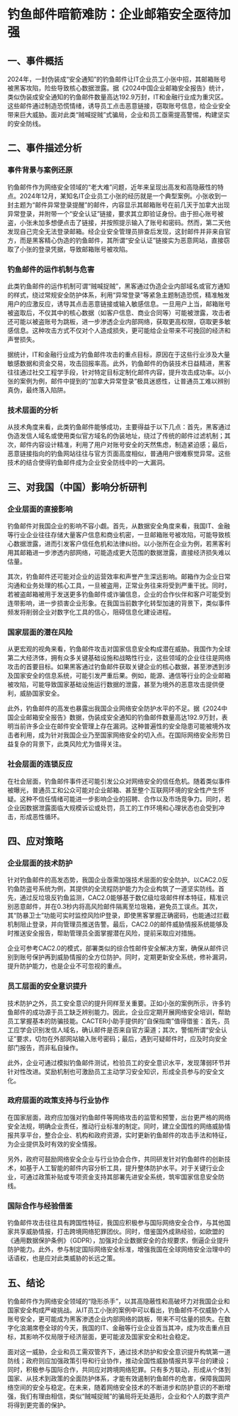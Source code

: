 # 钓鱼邮件暗箭难防：企业邮箱安全亟待加强

## 一、事件概括

2024年，一封伪装成“安全通知”的钓鱼邮件让IT企业员工小张中招，其邮箱账号被黑客攻陷，险些导致核心数据泄露。据《2024中国企业邮箱安全报告》统计，类似伪装成安全通知的钓鱼邮件数量高达192.9万封，IT和金融行业成为重灾区。这些邮件通过制造恐慌情绪，诱导员工点击恶意链接，窃取账号信息，给企业安全带来巨大威胁。面对此类“贼喊捉贼”式骗局，企业和员工亟需提高警惕，构建坚实的安全防线。

## 二、事件描述分析

### 事件背景与案例还原

钓鱼邮件作为网络安全领域的“老大难”问题，近年来呈现出高发和高隐蔽性的特点。2024年12月，某知名IT企业员工小张的经历就是一个典型案例。小张收到一封主题为“邮件异常登录提醒”的邮件，内容显示其邮箱账号在前几天于加拿大出现异常登录，并附带一个“安全认证”链接，要求其立即验证身份。由于担心账号被盗，小张未加多想便点击了链接，并按照提示输入了账号和密码。然而，第二天他发现自己完全无法登录邮箱。经企业安全管理员排查后发现，这封邮件并非来自官方，而是黑客精心伪造的钓鱼邮件，其所谓“安全认证”链接实为恶意网站，直接窃取了小张的登录凭据，导致邮箱账号被攻陷。

### 钓鱼邮件的运作机制与危害

此类钓鱼邮件的运作机制可谓“贼喊捉贼”，黑客通过伪造企业内部域名或官方通知的样式，绕过常规安全防护体系，利用“异常登录”等紧急主题制造恐慌，精准触发用户的应激反应，诱导其点击恶意链接或输入敏感信息。一旦用户上当，邮箱账号被盗取后，不仅其中的核心数据（如客户信息、商业合同等）可能被泄露，攻击者还可能以被盗账号为跳板，进一步渗透企业内部网络，获取更高权限，窃取更多敏感信息。这种攻击方式不仅对个人造成损失，更可能给企业带来不可挽回的经济和声誉损失。

据统计，IT和金融行业成为钓鱼邮件攻击的重点目标，原因在于这些行业涉及大量敏感数据和资金交易，攻击回报率高。此外，钓鱼邮件的伪装技术日益精进，黑客往往通过社交工程学手段，针对特定目标定制化邮件内容，提升攻击成功率。以小张的案例为例，邮件中提到的“加拿大异常登录”极具迷惑性，让普通员工难以辨别真伪，最终落入陷阱。

### 技术层面的分析

从技术角度来看，此类钓鱼邮件能够成功，主要得益于以下几点：首先，黑客通过伪造发信人域名或使用类似官方域名的伪装地址，绕过了传统的邮件过滤机制；其次，邮件内容设计精准，利用了用户对账号安全的天然焦虑，制造紧迫感；最后，恶意链接指向的钓鱼网站往往与官方页面高度相似，普通用户很难察觉异常。这些技术的结合使得钓鱼邮件成为企业安全防线中的一大漏洞。

## 三、对我国（中国）影响分析研判

### 企业层面的直接影响

钓鱼邮件对我国企业的影响不容小觑。首先，从数据安全角度来看，我国IT、金融等行业企业往往存储大量客户信息和商业机密，一旦邮箱账号被攻陷，可能导致核心数据泄露，进而引发客户信任危机和法律纠纷。以小张所在企业为例，若黑客利用其邮箱进一步渗透内部网络，可能造成更大范围的数据泄露，直接经济损失难以估量。

其次，钓鱼邮件还可能对企业的运营效率和声誉产生深远影响。邮箱作为企业日常沟通和业务处理的核心工具，一旦被盗用，正常业务往来将受到严重干扰。同时，若被盗邮箱被用于发送更多钓鱼邮件或诈骗信息，企业的合作伙伴和客户可能受到连带影响，进一步损害企业形象。在我国当前数字化转型加速的背景下，类似事件频发将削弱企业对数字化工具的信心，阻碍信息化建设进程。

### 国家层面的潜在风险

从更宏观的视角来看，钓鱼邮件攻击对国家信息安全构成潜在威胁。我国作为全球第二大经济体，拥有众多关键基础设施和战略性行业，这些领域的企业往往是网络攻击的首要目标。如果黑客通过钓鱼邮件获取关键企业的核心数据，甚至渗透到涉及国家安全的信息系统，可能引发严重后果。例如，能源、通信等行业的企业邮箱被攻陷，可能导致国家基础设施运行数据的泄露，甚至为境外的恶意攻击提供便利，威胁国家安全。

此外，钓鱼邮件的高发也暴露出我国企业网络安全防护水平的不足。据《2024中国企业邮箱安全报告》数据，伪装成安全通知的钓鱼邮件数量高达192.9万封，表明当前许多企业在邮件安全管理上存在漏洞。这种普遍性的安全隐患可能被境外攻击者利用，成为针对我国企业乃至国家网络安全的切入点。在国际网络安全形势日益复杂的背景下，此类风险尤为值得关注。

### 社会层面的连锁反应

在社会层面，钓鱼邮件事件还可能引发公众对网络安全的信任危机。随着类似事件被曝光，普通员工和公众可能对企业邮箱、甚至整个互联网环境的安全性产生怀疑。这种不信任情绪可能进一步影响企业的招聘、合作以及市场竞争力。同时，若企业因数据泄露面临大规模诉讼或处罚，员工的工作环境和心理状态也会受到冲击，形成恶性循环。

## 四、应对策略

### 企业层面的技术防护

针对钓鱼邮件的高发态势，我国企业亟需加强技术层面的安全防护。以CAC2.0反钓鱼防盗号系统为例，其提供的全流程防护能力为企业构筑了一道坚实防线。首先，通过反垃圾反钓鱼监测，CAC2.0能够基于数亿级垃圾邮件样本特征，精准识别恶意邮件，并在0.3秒内将高风险邮件隔离至垃圾箱，避免员工误点。其次，其“防暴卫士”功能可实时监控风险IP登录，即使黑客掌握正确密码，也能通过拦截机制阻止登录，并向管理员推送告警。最后，CAC2.0的邮件威胁情报系统能够及时推送安全报告，帮助管理员全面掌握潜在风险，提前采取应对措施。

企业可参考CAC2.0的模式，部署类似的综合性邮件安全解决方案，确保从邮件识别到账号保护再到威胁情报的全方位防护。同时，定期更新安全系统，修补漏洞，提升防护能力，也是企业不可忽视的重点。

### 员工层面的安全意识提升

技术防护之外，员工安全意识的提升同样至关重要。正如小张的案例所示，许多钓鱼邮件的成功源于员工缺乏辨别能力。因此，企业应定期开展网络安全培训，帮助员工掌握基本的防骗技能。CACTER小助手提供的“自保指南”值得借鉴：首先，员工应学会识别发信人域名，确认邮件是否来自官方渠道；其次，警惕所谓“安全认证”要求，切勿在外部网站输入账号密码；最后，遇到可疑邮件时，应及时向安全部门报告，而非私自操作。

此外，企业可通过模拟钓鱼邮件测试，检验员工的安全意识水平，发现薄弱环节并针对性改进。奖励机制也可激励员工主动学习安全知识，形成全员参与的安全文化。

### 政府层面的政策支持与行业协作

在国家层面，政府应加强对钓鱼邮件等网络攻击的监管和预警，出台更严格的网络安全法规，明确企业责任，推动行业标准的制定。同时，建立全国性的网络威胁情报共享平台，整合企业、机构和政府资源，实时更新钓鱼邮件的攻击手法和特征，为企业提供及时有效的安全情报。

另外，政府可鼓励网络安全企业与行业协会合作，共同研发针对钓鱼邮件的创新技术，如基于人工智能的邮件内容分析工具，提升整体防护水平。对于关键行业企业，可通过政策补贴或专项资金支持其部署先进安全系统，筑牢国家信息安全防线。

### 国际合作与经验借鉴

钓鱼邮件攻击往往具有跨国性特征，我国应积极参与国际网络安全合作，与其他国家共享威胁情报，打击跨境网络犯罪团伙。同时，借鉴国外成熟经验，如欧盟的《通用数据保护条例》（GDPR），加强对企业数据安全的合规要求，倒逼企业提升防护能力。此外，参与制定国际网络安全标准，增强我国在全球网络安全治理中的话语权，也是应对此类威胁的长远之策。

## 五、结论

钓鱼邮件作为网络安全领域的“隐形杀手”，以其高隐蔽性和高破坏力对我国企业和国家安全构成严峻挑战。从IT员工小张的案例中可以看出，钓鱼邮件不仅威胁个人账号安全，更可能成为黑客渗透企业内部网络的跳板，带来不可估量的损失。在数字化浪潮席卷全球的今天，我国的IT、金融等行业企业首当其冲，成为攻击重点目标，其影响不仅局限于经济层面，更可能波及国家安全和社会稳定。

面对这一威胁，企业和员工需双管齐下，通过技术防护和安全意识提升构筑第一道防线；政府则应加强政策引导和行业协作，推动全国性威胁情报共享平台的建设；同时，积极参与国际合作，共同应对跨境网络犯罪。只有多方联动，形成从个体到国家、从技术到政策的全面防护体系，才能有效遏制钓鱼邮件的危害，保障我国网络空间的安全与稳定。在未来，随着网络安全技术的不断进步和防护意识的不断增强，我们有理由相信，类似“贼喊捉贼”的骗局将无处遁形，企业和个人的数字资产将得到更完善的保护。